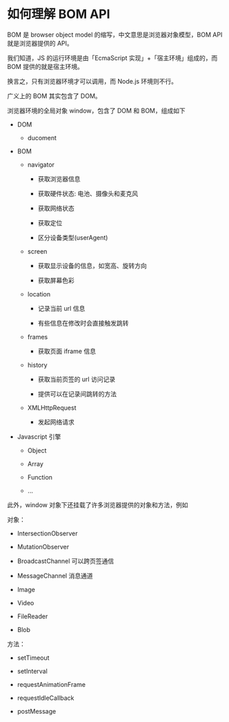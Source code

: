 # 如何理解 BOM API

BOM 是 browser object model 的缩写，中文意思是浏览器对象模型，BOM API 就是浏览器提供的 API。

我们知道，JS 的运行环境是由「EcmaScript 实现」+「宿主环境」组成的，而 BOM 提供的就是宿主环境。

换言之，只有浏览器环境才可以调用，而 Node.js 环境则不行。

广义上的 BOM 其实包含了 DOM。

浏览器环境的全局对象 window，包含了 DOM 和 BOM，组成如下

- DOM

  - ducoment

- BOM

  - navigator

    - 获取浏览器信息

    - 获取硬件状态: 电池、摄像头和麦克风

    - 获取网络状态

    - 获取定位

    - 区分设备类型(userAgent)

  - screen

    - 获取显示设备的信息，如宽高、旋转方向

    - 获取屏幕色彩

  - location

    - 记录当前 url 信息

    - 有些信息在修改时会直接触发跳转

  - frames

    - 获取页面 iframe 信息

  - history

    - 获取当前页签的 url 访问记录

    - 提供可以在记录间跳转的方法

  - XMLHttpRequest

    - 发起网络请求

- Javascript 引擎

  - Object

  - Array

  - Function

  - ...

此外，window 对象下还挂载了许多浏览器提供的对象和方法，例如

对象：

- IntersectionObserver

- MutationObserver

- BroadcastChannel 可以跨页签通信

- MessageChannel 消息通道

- Image

- Video

- FileReader

- Blob

方法：

- setTimeout

- setInterval

- requestAnimationFrame

- requestIdleCallback

- postMessage

